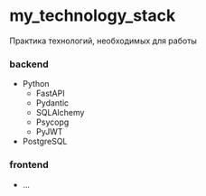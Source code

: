# my_technology_stack
Практика технологий, необходимых для работы

### <b>backend</b>
 * Python
   * FastAPI
   * Pydantic
   * SQLAlchemy
   * Psycopg
   * PyJWT
 * PostgreSQL

### <b>frontend</b>
 * ...
 